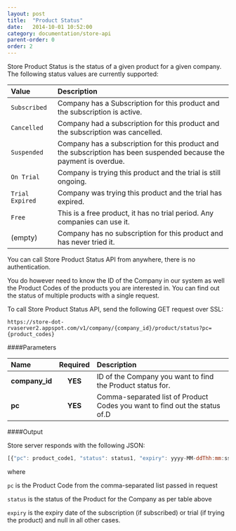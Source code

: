 ```yaml
---
layout: post
title:  "Product Status"
date:   2014-10-01 10:52:00
category: documentation/store-api
parent-order: 0
order: 2
---
```


Store Product Status is the status of a given product for a given company. The following status values are currently supported:

| Value       | Description |
|:------------|:------------|
| `Subscribed` | Company has a Subscription for this product and the subscription is active. |
| `Cancelled` | Company had a subscription for this product and the subscription was cancelled. |
| `Suspended` | Company has a subscription for this product and the subscription has been suspended because the payment is overdue. |
| `On Trial` | Company is trying this product and the trial is still ongoing. |
| `Trial Expired` | Company was trying this product and the trial has expired. |
| `Free` | This is a free product, it has no trial period. Any companies can use it. |
| (empty) | Company has no subscription for this product and has never tried it. |


You can call Store Product Status API from anywhere, there is no authentication. 

You do however need to know the ID of the Company in our system as well the Product Codes of the products you are interested in. 
You can find out the status of multiple products with a single request.

To call Store Product Status API, send the following GET request over SSL:

`https://store-dot-rvaserver2.appspot.com/v1/company/{company_id}/product/status?pc={product_codes}`

####Parameters

| Name    | Required | Description |
|:--------|:--------:|:------------|
| **company_id**  |  **YES** | ID of the Company you want to find the Product status for. |
| **pc**  |  **YES** | Comma-separated list of Product Codes you want to find out the status of.D |

####Output

Store server responds with the following JSON:

```javascript
[{"pc": product_code1, "status": status1, "expiry": yyyy-MM-ddThh:mm:ss.sssZ}, {"pc": product_code2, "status": status2, "expiry": yyyy-MM-ddThh:mm:ss.sssZ} … ]
```
where

`pc` is the Product Code from the comma-separated list passed in request

`status` is the status of the Product for the Company as per table above

`expiry` is the expiry date of the subscription (if subscribed) or trial (if trying the product) and null in all other cases.



